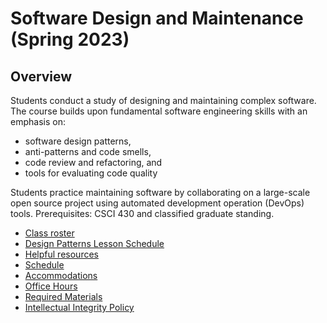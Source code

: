 # Software Design and Maintenance (Spring 2023)

## Overview

Students conduct a study of designing and maintaining complex software. The course builds upon fundamental software engineering skills with an emphasis on:

- software design patterns,
- anti-patterns and code smells,
- code review and refactoring, and
- tools for evaluating code quality

Students practice maintaining software by collaborating on a large-scale open source project using automated development operation (DevOps) tools. Prerequisites: CSCI 430 and classified graduate standing.

- [Class roster](roster.md)
- [Design Patterns Lesson Schedule](design_patterns.md)
- [Helpful resources](resources.md)
- [Schedule](schedule.md)
- [Accommodations](accommodations.md)
- [Office Hours](office_hours.md)
- [Required Materials](materials.md)
- [Intellectual Integrity Policy](integrity.md)